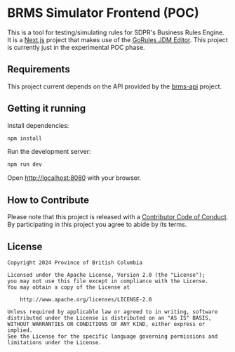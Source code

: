
# BRMS Simulator Frontend (POC)

This is a tool for testing/simulating rules for SDPR's Business Rules Engine. It is a [Next.js](https://nextjs.org/) project that makes use of the [GoRules JDM Editor](https://github.com/gorules/jdm-editor). This project is currently just in the experimental POC phase.

## Requirements

This project current depends on the API provided by the [brms-api](https://github.com/bcgov/brms-api) project.

## Getting it running

Install dependencies:

```bash
npm install
```

Run the development server:

```bash
npm run dev
```

Open [http://localhost:8080](http://localhost:8080) with your browser.


## How to Contribute

Please note that this project is released with a [Contributor Code of Conduct](CODE_OF_CONDUCT.md). By participating in this project you agree to abide by its terms.

## License
```
Copyright 2024 Province of British Columbia

Licensed under the Apache License, Version 2.0 (the "License");
you may not use this file except in compliance with the License.
You may obtain a copy of the License at 

    http://www.apache.org/licenses/LICENSE-2.0

Unless required by applicable law or agreed to in writing, software
distributed under the License is distributed on an "AS IS" BASIS,
WITHOUT WARRANTIES OR CONDITIONS OF ANY KIND, either express or implied.
See the License for the specific language governing permissions and
limitations under the License.
```